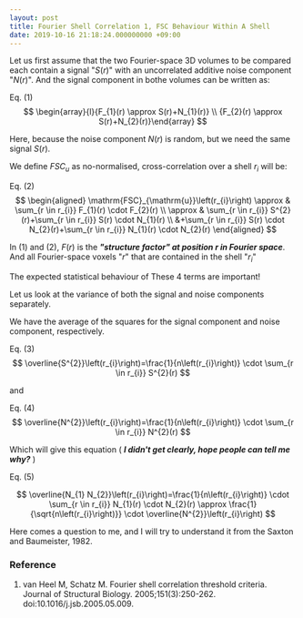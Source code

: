```yaml
---
layout: post
title: Fourier Shell Correlation 1, FSC Behaviour Within A Shell
date: 2019-10-16 21:18:24.000000000 +09:00
---
```


Let us first assume that the two Fourier-space 3D volumes to be compared each contain a signal "$S(r)$" with an uncorrelated additive noise component "$N(r)$". And the signal component in bothe volumes can be written as:

Eq. (1)
$$
\begin{array}{l}{F_{1}(r) \approx S(r)+N_{1}(r)} \\ {F_{2}(r) \approx S(r)+N_{2}(r)}\end{array}
$$

Here, because the noise component $N(r)$ is random, but we need the same signal $S(r)$.

We define $FSC_u$ as no-normalised, cross-correlation over a shell $r_i$ will be:

Eq. (2)
$$
\begin{aligned} \mathrm{FSC}_{\mathrm{u}}\left(r_{i}\right) \approx & \sum_{r \in r_{i}} F_{1}(r) \cdot F_{2}(r) \\ \approx & \sum_{r \in r_{i}} S^{2}(r)+\sum_{r \in r_{i}} S(r) \cdot N_{1}(r) \\ &+\sum_{r \in r_{i}} S(r) \cdot N_{2}(r)+\sum_{r \in r_{i}} N_{1}(r) \cdot N_{2}(r) \end{aligned}
$$

In (1) and (2), $F(r)$ is the ***"structure factor" at position $r$ in Fourier space***. And all Fourier-space voxels "$r$" that are contained in the shell "$r_i$"

The expected statistical behaviour of These 4 terms are important! 

Let us look at the variance of both the signal and noise components separately.

We have the average of the squares for the signal component and noise component, respectively.

Eq. (3)
$$
\overline{S^{2}}\left(r_{i}\right)=\frac{1}{n\left(r_{i}\right)} \cdot \sum_{r \in r_{i}} S^{2}(r)
$$

and

Eq. (4)
$$
\overline{N^{2}}\left(r_{i}\right)=\frac{1}{n\left(r_{i}\right)} \cdot \sum_{r \in r_{i}} N^{2}(r)
$$

Which will give this equation ( ***I didn't get clearly, hope people can tell me why?*** )

Eq. (5)

$$
\overline{N_{1} N_{2}}\left(r_{i}\right)=\frac{1}{n\left(r_{i}\right)} \cdot \sum_{r \in r_{i}} N_{1}(r) \cdot N_{2}(r) \approx \frac{1}{\sqrt{n\left(r_{i}\right)}} \cdot \overline{N^{2}}\left(r_{i}\right)
$$

Here comes a question to me, and I will try to understand it from the Saxton and Baumeister, 1982.


### Reference

1.	van Heel M, Schatz M. Fourier shell correlation threshold criteria. Journal of Structural Biology. 2005;151(3):250-262. doi:10.1016/j.jsb.2005.05.009.


